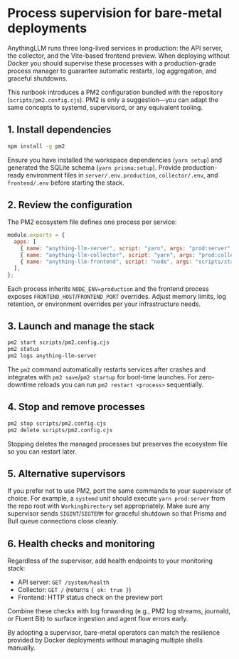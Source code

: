 # Process supervision for bare-metal deployments

AnythingLLM runs three long-lived services in production: the API server, the collector, and the Vite-based frontend preview. When deploying without Docker you should supervise these processes with a production-grade process manager to guarantee automatic restarts, log aggregation, and graceful shutdowns.

This runbook introduces a PM2 configuration bundled with the repository (`scripts/pm2.config.cjs`). PM2 is only a suggestion—you can adapt the same concepts to systemd, supervisord, or any equivalent tooling.

## 1. Install dependencies

```bash
npm install -g pm2
```

Ensure you have installed the workspace dependencies (`yarn setup`) and generated the SQLite schema (`yarn prisma:setup`). Provide production-ready environment files in `server/.env.production`, `collector/.env`, and `frontend/.env` before starting the stack.

## 2. Review the configuration

The PM2 ecosystem file defines one process per service:

```javascript
module.exports = {
  apps: [
    { name: "anything-llm-server", script: "yarn", args: "prod:server" },
    { name: "anything-llm-collector", script: "yarn", args: "prod:collector" },
    { name: "anything-llm-frontend", script: "node", args: "scripts/start-frontend.mjs" },
  ],
};
```

Each process inherits `NODE_ENV=production` and the frontend process exposes `FRONTEND_HOST`/`FRONTEND_PORT` overrides. Adjust memory limits, log retention, or environment overrides per your infrastructure needs.

## 3. Launch and manage the stack

```bash
pm2 start scripts/pm2.config.cjs
pm2 status
pm2 logs anything-llm-server
```

The `pm2` command automatically restarts services after crashes and integrates with `pm2 save`/`pm2 startup` for boot-time launches. For zero-downtime reloads you can run `pm2 restart <process>` sequentially.

## 4. Stop and remove processes

```bash
pm2 stop scripts/pm2.config.cjs
pm2 delete scripts/pm2.config.cjs
```

Stopping deletes the managed processes but preserves the ecosystem file so you can restart later.

## 5. Alternative supervisors

If you prefer not to use PM2, port the same commands to your supervisor of choice. For example, a `systemd` unit should execute `yarn prod:server` from the repo root with `WorkingDirectory` set appropriately. Make sure any supervisor sends `SIGINT`/`SIGTERM` for graceful shutdown so that Prisma and Bull queue connections close cleanly.

## 6. Health checks and monitoring

Regardless of the supervisor, add health endpoints to your monitoring stack:

- API server: `GET /system/health`
- Collector: `GET /` (returns `{ ok: true }`)
- Frontend: HTTP status check on the preview port

Combine these checks with log forwarding (e.g., PM2 log streams, journald, or Fluent Bit) to surface ingestion and agent flow errors early.

By adopting a supervisor, bare-metal operators can match the resilience provided by Docker deployments without managing multiple shells manually.
